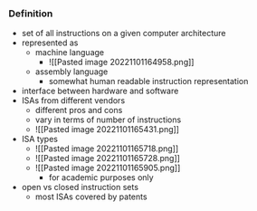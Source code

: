 ### Definition
+ set of all instructions on a given computer architecture
+ represented as
	+ machine language
		+ ![[Pasted image 20221101164958.png]]
	+ assembly language
		+ somewhat human readable instruction representation
+ interface between hardware and software
+ ISAs from different vendors
	+ different pros and cons
	+ vary in terms of number of instructions
	+ ![[Pasted image 20221101165431.png]]
+ ISA types
	+ ![[Pasted image 20221101165718.png]]
	+ ![[Pasted image 20221101165728.png]]
	+ ![[Pasted image 20221101165905.png]]
		+ for academic purposes only
+ open vs closed instruction sets
	+ most ISAs covered by patents
